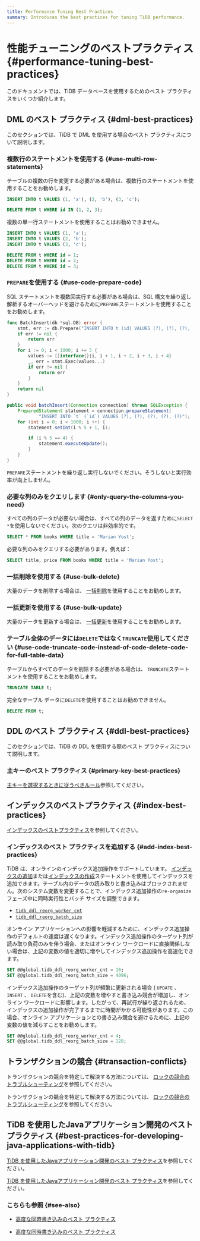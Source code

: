 ```yaml
---
title: Performance Tuning Best Practices
summary: Introduces the best practices for tuning TiDB performance.
---
```


# 性能チューニングのベストプラクティス {#performance-tuning-best-practices}

このドキュメントでは、TiDB データベースを使用するためのベスト プラクティスをいくつか紹介します。

## DML のベスト プラクティス {#dml-best-practices}

このセクションでは、TiDB で DML を使用する場合のベスト プラクティスについて説明します。

### 複数行のステートメントを使用する {#use-multi-row-statements}

テーブルの複数の行を変更する必要がある場合は、複数行のステートメントを使用することをお勧めします。

```sql
INSERT INTO t VALUES (1, 'a'), (2, 'b'), (3, 'c');

DELETE FROM t WHERE id IN (1, 2, 3);
```

複数の単一行ステートメントを使用することはお勧めできません。

```sql
INSERT INTO t VALUES (1, 'a');
INSERT INTO t VALUES (2, 'b');
INSERT INTO t VALUES (3, 'c');

DELETE FROM t WHERE id = 1;
DELETE FROM t WHERE id = 2;
DELETE FROM t WHERE id = 3;
```

### <code>PREPARE</code>を使用する {#use-code-prepare-code}

SQL ステートメントを複数回実行する必要がある場合は、SQL 構文を繰り返し解析するオーバーヘッドを避けるために`PREPARE`ステートメントを使用することをお勧めします。

<SimpleTab>
<div label="Golang">

```go
func BatchInsert(db *sql.DB) error {
    stmt, err := db.Prepare("INSERT INTO t (id) VALUES (?), (?), (?), (?), (?)")
    if err != nil {
        return err
    }
    for i := 0; i < 1000; i += 5 {
        values := []interface{}{i, i + 1, i + 2, i + 3, i + 4}
        _, err = stmt.Exec(values...)
        if err != nil {
            return err
        }
    }
    return nil
}
```

</div>

<div label="Java">

```java
public void batchInsert(Connection connection) throws SQLException {
    PreparedStatement statement = connection.prepareStatement(
            "INSERT INTO `t` (`id`) VALUES (?), (?), (?), (?), (?)");
    for (int i = 0; i < 1000; i ++) {
        statement.setInt(i % 5 + 1, i);

        if (i % 5 == 4) {
            statement.executeUpdate();
        }
    }
}
```

</div>
</SimpleTab>

`PREPARE`ステートメントを繰り返し実行しないでください。そうしないと実行効率が向上しません。

### 必要な列のみをクエリします {#only-query-the-columns-you-need}

すべての列のデータが必要ない場合は、すべての列のデータを返すために`SELECT *`を使用しないでください。次のクエリは非効率的です。

```sql
SELECT * FROM books WHERE title = 'Marian Yost';
```

必要な列のみをクエリする必要があります。例えば：

```sql
SELECT title, price FROM books WHERE title = 'Marian Yost';
```

### 一括削除を使用する {#use-bulk-delete}

大量のデータを削除する場合は、 [一括削除](/develop/dev-guide-delete-data.md#bulk-delete)を使用することをお勧めします。

### 一括更新を使用する {#use-bulk-update}

大量のデータを更新する場合は、 [一括更新](/develop/dev-guide-update-data.md#bulk-update)を使用することをお勧めします。

### テーブル全体のデータには<code>DELETE</code>ではなく<code>TRUNCATE</code>使用してください {#use-code-truncate-code-instead-of-code-delete-code-for-full-table-data}

テーブルからすべてのデータを削除する必要がある場合は、 `TRUNCATE`ステートメントを使用することをお勧めします。

```sql
TRUNCATE TABLE t;
```

完全なテーブル データに`DELETE`を使用することはお勧めできません。

```sql
DELETE FROM t;
```

## DDL のベスト プラクティス {#ddl-best-practices}

このセクションでは、TiDB の DDL を使用する際のベスト プラクティスについて説明します。

### 主キーのベスト プラクティス {#primary-key-best-practices}

[主キーを選択するときに従うべきルール](/develop/dev-guide-create-table.md#guidelines-to-follow-when-selecting-primary-key)参照してください。

## インデックスのベストプラクティス {#index-best-practices}

[インデックスのベストプラクティス](/develop/dev-guide-index-best-practice.md)を参照してください。

### インデックスのベスト プラクティスを追加する {#add-index-best-practices}

TiDB は、オンラインのインデックス追加操作をサポートしています。 [インデックスの追加](/sql-statements/sql-statement-add-index.md)または[インデックスの作成](/sql-statements/sql-statement-create-index.md)ステートメントを使用してインデックスを追加できます。テーブル内のデータの読み取りと書き込みはブロックされません。次のシステム変数を変更することで、インデックス追加操作の`re-organize`フェーズ中に同時実行性とバッチ サイズを調整できます。

-   [`tidb_ddl_reorg_worker_cnt`](/system-variables.md#tidb_ddl_reorg_worker_cnt)
-   [`tidb_ddl_reorg_batch_size`](/system-variables.md#tidb_ddl_reorg_batch_size)

オンライン アプリケーションへの影響を軽減するために、インデックス追加操作のデフォルトの速度は遅くなります。インデックス追加操作のターゲット列が読み取り負荷のみを伴う場合、またはオンライン ワークロードに直接関係しない場合は、上記の変数の値を適切に増やしてインデックス追加操作を高速化できます。

```sql
SET @@global.tidb_ddl_reorg_worker_cnt = 16;
SET @@global.tidb_ddl_reorg_batch_size = 4096;
```

インデックス追加操作のターゲット列が頻繁に更新される場合 ( `UPDATE` 、 `INSERT` 、 `DELETE`を含む)、上記の変数を増やすと書き込み競合が増加し、オンライン ワークロードに影響します。したがって、再試行が繰り返されるため、インデックスの追加操作が完了するまでに時間がかかる可能性があります。この場合、オンライン アプリケーションとの書き込み競合を避けるために、上記の変数の値を減らすことをお勧めします。

```sql
SET @@global.tidb_ddl_reorg_worker_cnt = 4;
SET @@global.tidb_ddl_reorg_batch_size = 128;
```

## トランザクションの競合 {#transaction-conflicts}

<CustomContent platform="tidb">

トランザクションの競合を特定して解決する方法については、 [ロックの競合のトラブルシューティング](/troubleshoot-lock-conflicts.md)を参照してください。

</CustomContent>

<CustomContent platform="tidb-cloud">

トランザクションの競合を特定して解決する方法については、 [ロックの競合のトラブルシューティング](https://docs.pingcap.com/tidb/stable/troubleshoot-lock-conflicts)を参照してください。

</CustomContent>

## TiDB を使用したJavaアプリケーション開発のベスト プラクティス {#best-practices-for-developing-java-applications-with-tidb}

<CustomContent platform="tidb">

[TiDB を使用したJavaアプリケーション開発のベスト プラクティス](/best-practices/java-app-best-practices.md)を参照してください。

</CustomContent>

<CustomContent platform="tidb-cloud">

[TiDB を使用したJavaアプリケーション開発のベスト プラクティス](https://docs.pingcap.com/tidb/stable/java-app-best-practices)を参照してください。

</CustomContent>

### こちらも参照 {#see-also}

<CustomContent platform="tidb">

-   [高度な同時書き込みのベスト プラクティス](/best-practices/high-concurrency-best-practices.md)

</CustomContent>

<CustomContent platform="tidb-cloud">

-   [高度な同時書き込みのベスト プラクティス](https://docs.pingcap.com/tidb/stable/high-concurrency-best-practices)

</CustomContent>
